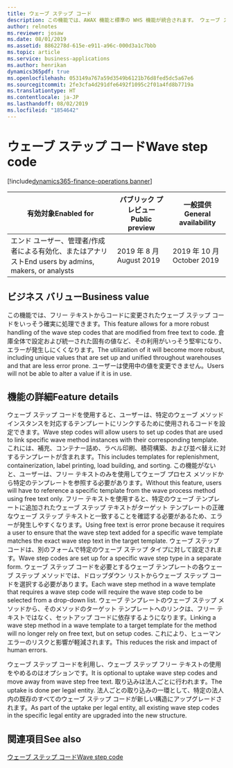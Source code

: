 ```yaml
---
title: ウェーブ ステップ コード
description: この機能では、AWAX 機能と標準の WHS 機能が統合されます。 ウェーブ ステップ コードを使用すると、ユーザーは、特定のウェーブ メソッド インスタンスを対応するテンプレートにリンクするために使用されるコードを設定できます。
author: relnotes
ms.reviewer: josaw
ms.date: 08/01/2019
ms.assetid: 8862278d-615e-e911-a96c-000d3a1c7bbb
ms.topic: article
ms.service: business-applications
ms.author: henrikan
dynamics365pdf: true
ms.openlocfilehash: 053149a767a59d3549b6121b76d8fed5dc5a67e6
ms.sourcegitcommit: 2fe3cfa4d291dfe6492f1095c2f01a4fd8b7719a
ms.translationtype: HT
ms.contentlocale: ja-JP
ms.lasthandoff: 08/02/2019
ms.locfileid: "1854642"
---
```

# <a name="wave-step-code"></a><span data-ttu-id="02239-104">ウェーブ ステップ コード</span><span class="sxs-lookup"><span data-stu-id="02239-104">Wave step code</span></span>
[!include[dynamics365-finance-operations banner](../includes/dynamics365-finance-operations.md)]

| <span data-ttu-id="02239-105">有効対象</span><span class="sxs-lookup"><span data-stu-id="02239-105">Enabled for</span></span>    |  <span data-ttu-id="02239-106">パブリック プレビュー</span><span class="sxs-lookup"><span data-stu-id="02239-106">Public preview</span></span> | <span data-ttu-id="02239-107">一般提供</span><span class="sxs-lookup"><span data-stu-id="02239-107">General availability</span></span> | 
| ---------- | ---------- |---------- |
|<span data-ttu-id="02239-108">エンド ユーザー、管理者/作成者による有効化、またはアナリスト</span><span class="sxs-lookup"><span data-stu-id="02239-108">End users by admins, makers, or analysts</span></span>|<span data-ttu-id="02239-109">2019 年 8 月</span><span class="sxs-lookup"><span data-stu-id="02239-109">August 2019</span></span>| <span data-ttu-id="02239-110">2019 年 10 月</span><span class="sxs-lookup"><span data-stu-id="02239-110">October 2019</span></span>|


## <a name="business-value"></a><span data-ttu-id="02239-111">ビジネス バリュー</span><span class="sxs-lookup"><span data-stu-id="02239-111">Business value</span></span>
<!-- bv start -->
<span data-ttu-id="02239-112">この機能では、フリー テキストからコードに変更されたウェーブ ステップ コードをいっそう確実に処理できます。</span><span class="sxs-lookup"><span data-stu-id="02239-112">This feature allows for a more robust handling of the wave step codes that are modified from free text to code.</span></span> <span data-ttu-id="02239-113">倉庫全体で設定および統一された固有の値など、その利用がいっそう堅牢になり、エラーが発生しにくくなります。</span><span class="sxs-lookup"><span data-stu-id="02239-113">The utilization of it will become more robust, including unique values that are set up and unified throughout warehouses and that are less error prone.</span></span> <span data-ttu-id="02239-114">ユーザーは使用中の値を変更できません。</span><span class="sxs-lookup"><span data-stu-id="02239-114">Users will not be able to alter a value if it is in use.</span></span>
<!-- bv end -->



## <a name="feature-details"></a><span data-ttu-id="02239-115">機能の詳細</span><span class="sxs-lookup"><span data-stu-id="02239-115">Feature details</span></span>
<!--feature detail start -->
<span data-ttu-id="02239-116">ウェーブ ステップ コードを使用すると、ユーザーは、特定のウェーブ メソッド インスタンスを対応するテンプレートにリンクするために使用されるコードを設定できます。</span><span class="sxs-lookup"><span data-stu-id="02239-116">Wave step codes will allow users to set up codes that are used to link specific wave method instances with their corresponding template.</span></span> <span data-ttu-id="02239-117">これには、補充、コンテナー詰め、ラベル印刷、積荷構築、および並べ替えに対するテンプレートが含まれます。</span><span class="sxs-lookup"><span data-stu-id="02239-117">This includes templates for replenishment, containerization, label printing, load building, and sorting.</span></span> <span data-ttu-id="02239-118">この機能がないと、ユーザーは、フリー テキストのみを使用してウェーブ プロセス メソッドから特定のテンプレートを参照する必要があります。</span><span class="sxs-lookup"><span data-stu-id="02239-118">Without this feature, users will have to reference a specific template from the wave process method using free text only.</span></span> <span data-ttu-id="02239-119">フリー テキストを使用すると、特定のウェーブ テンプレートに追加されたウェーブ ステップ テキストがターゲット テンプレートの正確なウェーブ ステップ テキストと一致することを確認する必要があるため、エラーが発生しやすくなります。</span><span class="sxs-lookup"><span data-stu-id="02239-119">Using free text is error prone because it requires a user to ensure that the wave step text added for a specific wave template matches the exact wave step text in the target template.</span></span> <span data-ttu-id="02239-120">ウェーブ ステップ コードは、別のフォームで特定のウェーブ ステップ タイプに対して設定されます。</span><span class="sxs-lookup"><span data-stu-id="02239-120">Wave step codes are set up for a specific wave step type in a separate form.</span></span> <span data-ttu-id="02239-121">ウェーブ ステップ コードを必要とするウェーブ テンプレートの各ウェーブ ステップ メソッドでは、ドロップダウン リストからウェーブ ステップ コードを選択する必要があります。</span><span class="sxs-lookup"><span data-stu-id="02239-121">Each wave step method in a wave template that requires a wave step code will require the wave step code to be selected from a drop-down list.</span></span> <span data-ttu-id="02239-122">ウェーブ テンプレートのウェーブ ステップ メソッドから、そのメソッドのターゲット テンプレートへのリンクは、フリー テキストではなく、セットアップ コードに依存するようになります。</span><span class="sxs-lookup"><span data-stu-id="02239-122">Linking a wave step method in a wave template to a target template for the method will no longer rely on free text, but on setup codes.</span></span> <span data-ttu-id="02239-123">これにより、ヒューマン エラーのリスクと影響が軽減されます。</span><span class="sxs-lookup"><span data-stu-id="02239-123">This reduces the risk and impact of human errors.</span></span> 
 
<span data-ttu-id="02239-124">ウェーブ ステップ コードを利用し、ウェーブ ステップ フリー テキストの使用をやめるのはオプションです。</span><span class="sxs-lookup"><span data-stu-id="02239-124">It is optional to uptake wave step codes and move away from wave step free text.</span></span> <span data-ttu-id="02239-125">取り込みは法人ごとに行われます。</span><span class="sxs-lookup"><span data-stu-id="02239-125">The uptake is done per legal entity.</span></span> <span data-ttu-id="02239-126">法人ごとの取り込みの一環として、特定の法人内の既存のすべてのウェーブ ステップ コードが新しい構造にアップグレードされます。</span><span class="sxs-lookup"><span data-stu-id="02239-126">As part of the uptake per legal entity, all existing wave step codes in the specific legal entity are upgraded into the new structure.</span></span>
<!--feature detail end -->












## <a name="see-also"></a><span data-ttu-id="02239-127">関連項目</span><span class="sxs-lookup"><span data-stu-id="02239-127">See also</span></span>

[<span data-ttu-id="02239-128">ウェーブ ステップ コード</span><span class="sxs-lookup"><span data-stu-id="02239-128">Wave step code</span></span>](https://docs.microsoft.com/dynamics365-release-plan/2019wave2/dynamics365-finance-operations/wave-step-code)
